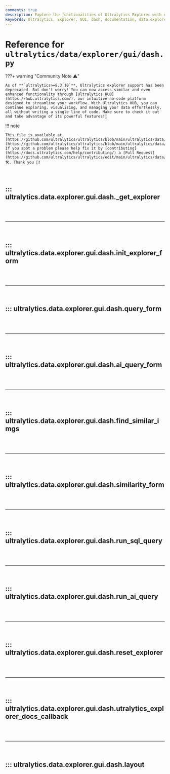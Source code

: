 ```yaml
---
comments: true
description: Explore the functionalities of Ultralytics Explorer with our comprehensive GUI dash documentation.
keywords: Ultralytics, Explorer, GUI, dash, documentation, data explorer, AI query, SQL query, image similarity
---
```


# Reference for `ultralytics/data/explorer/gui/dash.py`

???+ warning "Community Note ⚠️"

    As of **`ultralytics>=8.3.10`**, Ultralytics explorer support has been deprecated. But don't worry! You can now access similar and even enhanced functionality through [Ultralytics HUB](https://hub.ultralytics.com/), our intuitive no-code platform designed to streamline your workflow. With Ultralytics HUB, you can continue exploring, visualizing, and managing your data effortlessly, all without writing a single line of code. Make sure to check it out and take advantage of its powerful features!🚀

!!! note

    This file is available at [https://github.com/ultralytics/ultralytics/blob/main/ultralytics/data/explorer/gui/dash.py](https://github.com/ultralytics/ultralytics/blob/main/ultralytics/data/explorer/gui/dash.py). If you spot a problem please help fix it by [contributing](https://docs.ultralytics.com/help/contributing/) a [Pull Request](https://github.com/ultralytics/ultralytics/edit/main/ultralytics/data/explorer/gui/dash.py) 🛠️. Thank you 🙏!

<br>

## ::: ultralytics.data.explorer.gui.dash._get_explorer

<br><br><hr><br>

## ::: ultralytics.data.explorer.gui.dash.init_explorer_form

<br><br><hr><br>

## ::: ultralytics.data.explorer.gui.dash.query_form

<br><br><hr><br>

## ::: ultralytics.data.explorer.gui.dash.ai_query_form

<br><br><hr><br>

## ::: ultralytics.data.explorer.gui.dash.find_similar_imgs

<br><br><hr><br>

## ::: ultralytics.data.explorer.gui.dash.similarity_form

<br><br><hr><br>

## ::: ultralytics.data.explorer.gui.dash.run_sql_query

<br><br><hr><br>

## ::: ultralytics.data.explorer.gui.dash.run_ai_query

<br><br><hr><br>

## ::: ultralytics.data.explorer.gui.dash.reset_explorer

<br><br><hr><br>

## ::: ultralytics.data.explorer.gui.dash.utralytics_explorer_docs_callback

<br><br><hr><br>

## ::: ultralytics.data.explorer.gui.dash.layout

<br><br>

